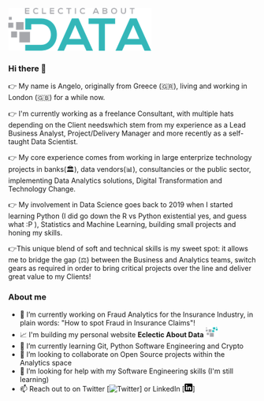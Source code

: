  [![Header](https://github.com/etzimopoulos/etzimopoulos/blob/main/eclectic.png#gh-light-mode-only)](https://eclecticaboutdata.com/)

<!--<a href="https://eclecticaboutdata.com/"><img src="https://github.com/etzimopoulos/etzimopoulos/blob/main/eclectic.png"> -->



### Hi there 👋
👉 My name is Angelo, originally from Greece (🇬🇷), living and working in London (🇬🇧) for a while now.

👉 I'm currently working as a freelance Consultant, with multiple hats depending on the Client needswhich stem from my experience as a Lead Business Analyst, Project/Delivery Manager and more recently as a self-taught Data Scientist. 

👉 My core experience comes from working in large enterprize technology projects in banks(🏛), data vendors(📊), consultancies or the public sector, implementing Data Analytics solutions, Digital Transformation and Technology Change. 

👉 My involvement in Data Science goes back to 2019 when I started learning Python (I did go down the R vs Python existential yes, and guess what :P ), Statistics and Machine Learning, building small projects and honing my skills.

👉This unique blend of soft and technical skills is my sweet spot: it allows me to bridge the gap (⚖) between the Business and Analytics teams, switch gears as required in order to bring critical projects over the line and deliver great value to my Clients!

### About me
- 🔭 I’m currently working on Fraud Analytics for the Insurance Industry, in plain words: "How to spot Fraud in Insurance Claims"! 
- 📈 I'm building my personal website **Eclectic About Data** ![EclecticWebsite][eclectic_logo]
- 🌱 I’m currently learning Git, Python Software Engineering and Crypto 
- 👯 I’m looking to collaborate on Open Source projects within the Analytics space
- 🤔 I’m looking for help with my Software Engineering skills (I'm still learning)
- 📫 Reach out to on Twitter [![Twitter][twitter_logo]] or LinkedIn [![LinkedIn][Lin_logo]] 

<!-- Icons -->
[twitter_logo]: http://i.imgur.com/wWzX9uB.png (twitter icon without padding)
[Lin_logo]: https://github.com/etzimopoulos/etzimopoulos/blob/main/linkedin-3-16.png (LinkedIn icon without padding)
[eclectic_logo]: https://github.com/etzimopoulos/etzimopoulos/blob/main/eclectic_icon.png 

<!-- Links to your social media accounts -->
[Twitter]: https://twitter.com/dataeclectic
[LinkedIn]: https://www.linkedin.com/in/etzimopoulos/
[EclecticWebsite]: https://eclecticaboutdata.com/

